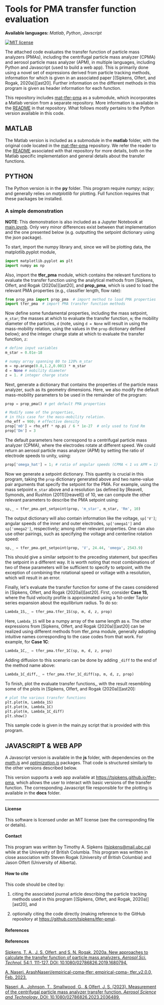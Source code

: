
# Tools for PMA transfer function evaluation

**Available languages:** *Matlab*, *Python*, *Javscript*

[![MIT license](https://img.shields.io/badge/License-MIT-blue.svg)](https://lbesson.mit-license.org/)

The attached code evaluates the transfer function of particle mass analyzers (PMAs), including the centrifugal particle mass analyzer (CPMA) and aerosol particle mass analyzer (APM), in multiple languages, including Python and Javascript (used to build a web app). This is primarily done using a novel set of expressions derived from particle tracking methods, information for which is given in an associated paper [(Sipkens, Olfert, and Rogak, 2020a)][ast20]. Further information on the different methods in this program is given as header information for each function.

This repository includes [mat-tfer-pma](https://github.com/tsipkens/mat-tfer-pma) as a submodule, which incorporates a Matlab version from a separate repository. More information is available in the [README](https://github.com/tsipkens/mat-tfer-pma/blob/master/README.md) in that repository. What follows mostly pertains to the Python version available in this code.

## MATLAB

The Matlab version is included as a submodule in the **matlab** folder, with the original code located in the [mat-tfer-pma](https://github.com/tsipkens/mat-tfer-pma) repository. We refer the reader to the [README](https://github.com/tsipkens/mat-tfer-pma/blob/master/README.md) associated with that repository for more details, both on the Matlab specific implementation and general details about the transfer functions.

## PYTHON

The Python version is in the **py** folder. This program require *numpy*; *scipy*; and generally relies on *matplotlib* for plotting. Full function requires that these packages be installed.

### A simple demonstration
**NOTE**: This demonstration is also included as a Jupyter Notebook at [main.ipynb](https://github.com/tsipkens/tfer-pma/blob/master/py/main.ipynb). Only very minor differences exist between that implementation and the one presented below (e.g. outputting the setpoint dictionary using the json package).

To start, import the numpy library and, since we will be plotting data, the matplotlib.pyplot module,

```Python
import matplotlib.pyplot as plt
import numpy as np
```

Also, import the **tfer_pma** module, which contains the relevant functions to evaluate the transfer function using the analytical methods from [Sipkens, Olfert, and Rogak (2020a)][ast20], and **prop_pma**, which is used to load the relevant PMA properties (e.g., classifier length, flow rate):

```Python
from prop_pma import prop_pma  # import method to load PMA properties
import tfer_pma  # import PMA transfer function methods
```

Now define some fundamental properties, including the mass setpoint, `m_star`; the masses at which to evaluate the transfer function, `m`; the mobility diameter of the particles, `d` (note, using `d = None` will result in using the mass-mobility relation, using the values in the `prop` dictionary defined below); and the integer charge state at which to evaluate the transfer function, `z`:

```Python
# define input variables
m_star = 0.01e-18

# numpy array spanning 80 to 120% m_star
m = np.arange(0.8,1.2,0.001) * m_star
d = None # mobility diameter
z = 1. # integer charge state
```

Next, generate a dictionary that contains the properties of the particle mass analyzer, such as its geometry dimensions. Here, we also modify the default mass-mobility parameters to be used in the remainder of the program:  

```Python
prop = prop_pma() # get default PMA properties

# Modify some of the properties,
# in this case for the mass-mobility relation.
rho_eff = 900; # effective density
prop['m0'] = rho_eff * np.pi / 6 * 1e-27  # only used to find Rm
prop['Dm'] = 3
```

The default parameters here correspond to a centrifugal particle mass analyzer (CPMA), where the electrodes rotate at different speed. We could return an aerosol particle mass analyzer (APM) by setting the ratio of electrode speeds to unity, using:

```Python
prop['omega_hat'] = 1; # ratio of angular speeds (CPMA < 1 vs APM = 1)
```

Now we generate a setpoint dictionary. This quantity is crucial in this program, taking the `prop` dictionary generated above and two name-value pair arguments that specify the setpoint for the PMA. For example, using the mass setpoint `m_star` above and a resolution (as defined by [Reavell, Symonds, and Rushton (2011)][reavell]) of 10, we can compute the other relevant parameters to describe the PMA setpoint using:

```Python
sp,_ = tfer_pma.get_setpoint(prop, 'm_star', m_star, 'Rm', 10)
```

The output dictionary will also contain information like the voltage, `sp['V']`; angular speeds of the inner and outer electrodes, `sp['omega1']` and `sp['omega2']`, respectively; among other relevant properties. One can also use other pairings, such as specifying the voltage and centerline rotation speed:

```Python
sp,_ = tfer_pma.get_setpoint(prop, 'V', 24.44, 'omega', 2543.9)
```

This should give a similar setpoint to the preceding statement, but specifies the setpoint in a different way. It is worth noting that most combinations of two of these parameters will be sufficient to specify to setpoint, with the exception of combining the rotational speed or voltage with a resolution, which will result in an error.

Finally, let's evaluate the transfer function for some of the cases considered in [Sipkens, Olfert, and Rogak (2020a)][ast20]. First, consider **Case 1S**, where the fluid velocity profile is approximated using a 1st-order Taylor series expansion about the equilibrium radius. To do so:

```Python
Lambda_1S,_ = tfer_pma.tfer_1S(sp, m, d, z, prop)
```

Here, `Lambda_1S` will be a numpy array of the same length as `m`. The other expressions from [Sipkens, Olfert, and Rogak (2020a)][ast20] can be realized using different methods from tfer_pma module, generally adopting intuitive names corresponding to the case codes from that work. For example, for **Case 1C**:

```Python
Lambda_1C,_ = tfer_pma.tfer_1C(sp, m, d, z, prop)
```

Adding diffusion to this scenario can be done by adding `_diff` to the end of the method name above:

```Python
Lambda_1C_diff,_ = tfer_pma.tfer_1C_diff(sp, m, d, z, prop)
```

To finish, plot the evaluate transfer functions,, with the result resembling some of the plots in [Sipkens, Olfert, and Rogak (2020a)][ast20]:

```Python
# plot the various transfer functions
plt.plot(m, Lambda_1S)
plt.plot(m, Lambda_1C)
plt.plot(m, Lambda_1C_diff)
plt.show()
```

This sample code is given in the main.py script that is provided with this program.

## JAVASCRIPT & WEB APP

A Javascript version is available in the **js** folder, with dependencies on the [*math.js*](https://mathjs.org/) and [*optimization.js*](https://github.com/optimization-js/optimization-js) packages. That code is structured similarly to the other versions described below. 

This version supports a web app available at https://tsipkens.github.io/tfer-pma, which allows the user to interact with basic versions of the transfer function. The corresponding Javascript file responsible for the plotting is available in the **docs** folder. 

----------------------------------------------------------------------

#### License

This software is licensed under an MIT license (see the corresponding file or details).

#### Contact

This program was written by Timothy A. Sipkens ([tsipkens@mail.ubc.ca](mailto:tsipkens@mail.ubc.ca)) while at the University of British Columbia. This program was written in close association with Steven Rogak (University of British Columbia) and Jason Olfert (University of Alberta).

#### How to cite

This code should be cited by:

1. citing the associated journal article describing the particle tracking methods used in this program [(Sipkens, Olfert, and Rogak, 2020a)][ast20], and

2. optionally citing the code directly (making reference to the GitHub repository at https://github.com/tsipkens/tfer-pma).

#### References
<!-- 
[Reavell, K., J. P. R. Symonds, and M. G. Rushton. 2011. Simplified approximations to centrifugal particle mass analyser performance. Poster presented at the European Aerosol Conference, Manchester, UK, September 4.][reavell]

[Sipkens, T. A., J. S. Olfert, and S. N. Rogak. 2020a. New approaches to calculate the transfer function of particle mass analyzers. *Aerosol Sci. Technol.* 54:1, 111-127. DOI: 10.1080/02786826.2019.1680794.][ast20]

[ast20]: https://doi.org/10.1080/02786826.2019.1680794

[reavell]: https://www.researchgate.net/publication/267448365_Simplified_Approximations_to_Centrifugal_Particle_Mass_Analyser_Performance
 -->
 #### References

[Sipkens, T. A., J. S. Olfert, and S. N. Rogak. 2020a. New approaches to calculate the transfer function of particle mass analyzers. *Aerosol Sci. Technol.* 54:1, 111-127. DOI: 10.1080/02786826.2019.1680794.](https://doi.org/10.1080/02786826.2019.1680794)

[A. Naseri. ArashNaseri/empirical-cpma-tfer: empirical-cpma- tfer_v2.0.0, Feb. 2023.](https://doi.org/10.5281/zenodo.7686025)

[Naseri, A., Johnson, T., Smallwood, G., & Olfert, J. S. (2023). Measurement of the centrifugal particle mass analyzer transfer function. *Aerosol Science and Technology*. DOI: 10.1080/02786826.2023.2036489.](https://doi.org/10.1080/02786826.2023.2036489)
